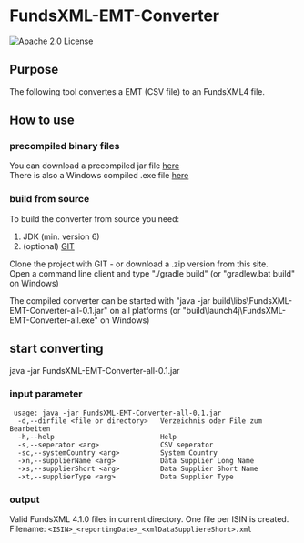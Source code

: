 # FundsXML-EMT-Converter

![Apache 2.0 License](https://img.shields.io/badge/LICENSE-Apache_2.0-yellow.svg)

## Purpose
The following tool convertes a EMT (CSV file) to an FundsXML4 file.

## How to use


### precompiled binary files
You can download a precompiled jar file [here](https://github.com/karlkauc/FundsXML-EMT-Converter/blob/master/build/libs/FundsXML-EMT-Converter-0.1-all.jar?raw=true)  
There is also a Windows compiled .exe file [here](https://github.com/karlkauc/FundsXML-EMT-Converter/blob/master/build/launch4j/FundsXML-EMT-Converter-all.exe?raw=true)

### build from source
To build the converter from source you need:
1. JDK (min. version 6)
2. (optional)  [GIT](https://git-scm.com/downloads) 

Clone the project with GIT - or download a .zip version from this site.  
Open a command line client and type "./gradle build" (or "gradlew.bat build" on Windows)

The compiled converter can be started with "java -jar build\libs\FundsXML-EMT-Converter-all-0.1.jar" on all platforms (or "build\launch4j\FundsXML-EMT-Converter-all.exe" on Windows)

## start converting
java -jar FundsXML-EMT-Converter-all-0.1.jar 
   
  
### input parameter
```
 usage: java -jar FundsXML-EMT-Converter-all-0.1.jar
  -d,--dirfile <file or directory>   Verzeichnis oder File zum Bearbeiten
  -h,--help                          Help
  -s,--seperator <arg>               CSV seperator
  -sc,--systemCountry <arg>          System Country
  -xn,--supplierName <arg>           Data Supplier Long Name
  -xs,--supplierShort <arg>          Data Supplier Short Name
  -xt,--supplierType <arg>           Data Supplier Type
```

### output
Valid FundsXML 4.1.0 files in current directory.
One file per ISIN is created.  
Filename: ```<ISIN>_<reportingDate>_<xmlDataSuppliereShort>.xml```


